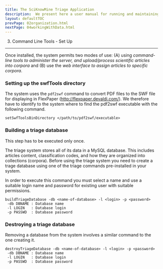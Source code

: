 ```yaml
---
title: The SciKnowMine Triage Application
description:  We present here a user manual for running and maintaining a web-based system for peforming document triage given a corpus of PDF files. We will describe processes for installation, execution and maintenance of the system. 
layout: defaultTOC
prevPage: 02organization.html
nextPage: 04workingWithData.html
---
```


3. Command Line Tools - Set Up
---

Once installed, the system permits two modes of use: (A) using 
*command-line tools to administer the server, and upload/process scientific articles into corpora* and 
(B) use the *web interface to assign articles to specific corpora*. 

### Setting up the swfTools directory

The system uses the `pdf2swf` command to convert PDF files to the SWF file for displaying in 
FlexPaper (http://flexpaper.devaldi.com/). We therefore have to identify to the system where to find 
the pdf2swf executable with the following command.

```
setSwfToolsBinDirectory </path/to/pdf2swf/executable>
```

### Building a triage database

This step has to be executed only once.

The triage system stores all of its data in a MySQL database. This includes articles content, classification
codes, and how they are organized into collections (corpora). Before using the triage system you
need to create a trage database using one of the triage commands pre-installed in your system.

In order to execute this command you must select a name and use a suitable login name and password 
for existing user with suitable permissions. 

```
buildTriageDatabase -db <name-of-database> -l <login> -p <password>        
 -db DBNAME : Database name
 -l LOGIN   : Database login
 -p PASSWD  : Database password
```

### Destroying a triage database

Removing a database from the system involves a similar command to the one creating it.

```
destroyTriageDatabase -db <name-of-database> -l <login> -p <password>        
 -db DBNAME : Database name
 -l LOGIN   : Database login
 -p PASSWD  : Database password
```
